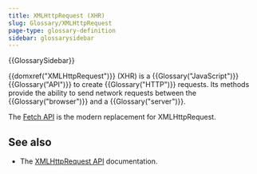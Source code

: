 ```yaml
---
title: XMLHttpRequest (XHR)
slug: Glossary/XMLHttpRequest
page-type: glossary-definition
sidebar: glossarysidebar
---
```


{{GlossarySidebar}}

{{domxref("XMLHttpRequest")}} (XHR) is a {{Glossary("JavaScript")}} {{Glossary("API")}} to create {{Glossary("HTTP")}} requests. Its methods provide the ability to send network requests between the {{Glossary("browser")}} and a {{Glossary("server")}}.

The [Fetch API](/en-US/docs/Web/API/Fetch_API) is the modern replacement for XMLHttpRequest.

## See also

- The [XMLHttpRequest API](/en-US/docs/Web/API/XMLHttpRequest_API) documentation.

